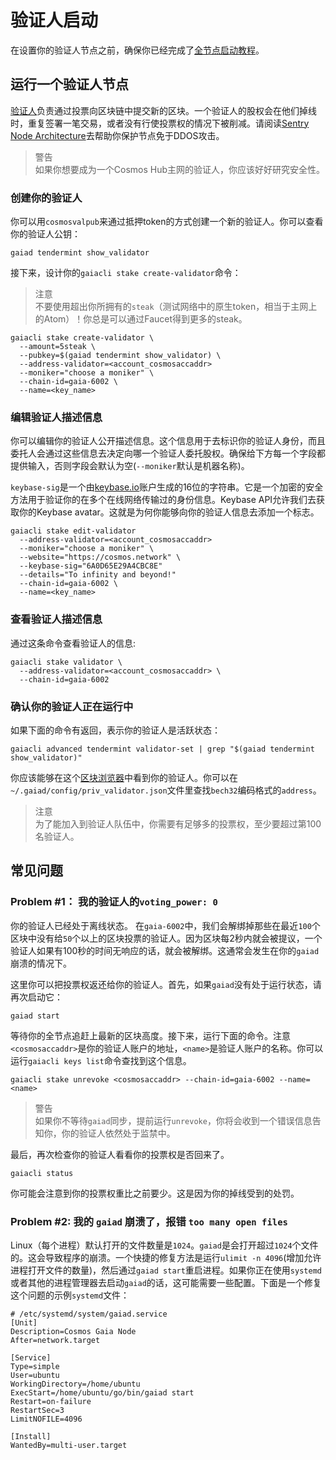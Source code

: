 # 验证人启动

在设置你的验证人节点之前，确保你已经完成了[全节点启动教程](https://cosmos.network/docs/getting-started/full-node.html)。

## 运行一个验证人节点
[验证人](https://cosmos.network/docs/validators/overview.html)负责通过投票向区块链中提交新的区块。一个验证人的股权会在他们掉线时，重复签署一笔交易，或者没有行使投票权的情况下被削减。请阅读[Sentry Node Architecture](https://cosmos.network/docs/validators/validator-faq.html#how-can-validators-protect-themselves-from-denial-of-service-attacks)去帮助你保护节点免于DDOS攻击。

> 警告  
如果你想要成为一个Cosmos Hub主网的验证人，你应该好好研究安全性。

### 创建你的验证人
你可以用`cosmosvalpub`来通过抵押token的方式创建一个新的验证人。你可以查看你的验证人公钥：
```
gaiad tendermint show_validator
```

接下来，设计你的`gaiacli stake create-validator`命令：
> 注意  
不要使用超出你所拥有的`steak`（测试网络中的原生token，相当于主网上的Atom）！你总是可以通过Faucet得到更多的steak。

```
gaiacli stake create-validator \
  --amount=5steak \
  --pubkey=$(gaiad tendermint show_validator) \
  --address-validator=<account_cosmosaccaddr>
  --moniker="choose a moniker" \
  --chain-id=gaia-6002 \
  --name=<key_name>
```

### 编辑验证人描述信息
你可以编辑你的验证人公开描述信息。这个信息用于去标识你的验证人身份，而且委托人会通过这些信息去决定向哪一个验证人委托股权。确保给下方每一个字段都提供输入，否则字段会默认为空(`--moniker`默认是机器名称)。

`keybase-sig`是一个由[keybase.io](https://keybase.io/)账户生成的16位的字符串。它是一个加密的安全方法用于验证你的在多个在线网络传输过的身份信息。Keybase API允许我们去获取你的Keybase avatar。这就是为何你能够向你的验证人信息去添加一个标志。
```
gaiacli stake edit-validator
  --address-validator=<account_cosmosaccaddr>
  --moniker="choose a moniker" \
  --website="https://cosmos.network" \
  --keybase-sig="6A0D65E29A4CBC8E"
  --details="To infinity and beyond!"
  --chain-id=gaia-6002 \
  --name=<key_name>
```

### 查看验证人描述信息
通过这条命令查看验证人的信息:
```
gaiacli stake validator \
  --address-validator=<account_cosmosaccaddr> \
  --chain-id=gaia-6002
```

### 确认你的验证人正在运行中
如果下面的命令有返回，表示你的验证人是活跃状态：
```
gaiacli advanced tendermint validator-set | grep "$(gaiad tendermint show_validator)"
```

你应该能够在这个[区块浏览器](https://explorecosmos.network/validators)中看到你的验证人。你可以在`~/.gaiad/config/priv_validator.json`文件里查找`bech32`编码格式的`address`。

> 注意  
为了能加入到验证人队伍中，你需要有足够多的投票权，至少要超过第100名验证人。

## 常见问题
### Problem #1： 我的验证人的`voting_power: 0`
你的验证人已经处于离线状态。 在`gaia-6002`中，我们会解绑掉那些在最近`100`个区块中没有给`50`个以上的区块投票的验证人。因为区块每2秒内就会被提议，一个验证人如果有100秒的时间无响应的话，就会被解绑。这通常会发生在你的`gaiad`崩溃的情况下。


这里你可以把投票权返还给你的验证人。首先，如果`gaiad`没有处于运行状态，请再次启动它：
```
gaiad start
```

等待你的全节点追赶上最新的区块高度。接下来，运行下面的命令。注意`<cosmosaccaddr>`是你的验证人账户的地址，`<name>`是验证人账户的名称。你可以运行`gaiacli keys list`命令查找到这个信息。

```
gaiacli stake unrevoke <cosmosaccaddr> --chain-id=gaia-6002 --name=<name>
```

> 警告  
如果你不等待`gaiad`同步，提前运行`unrevoke`，你将会收到一个错误信息告知你，你的验证人依然处于监禁中。

最后，再次检查你的验证人看看你的投票权是否回来了。
```
gaiacli status
```

你可能会注意到你的投票权重比之前要少。这是因为你的掉线受到的处罚。

### Problem #2: 我的 `gaiad` 崩溃了，报错 `too many open files`
Linux（每个进程）默认打开的文件数量是`1024`。`gaiad`是会打开超过`1024`个文件的。这会导致程序的崩溃。一个快捷的修复方法是运行`ulimit -n 4096`(增加允许进程打开文件的数量)，然后通过`gaiad start`重启进程。如果你正在使用`systemd`或者其他的进程管理器去启动`gaiad`的话，这可能需要一些配置。下面是一个修复这个问题的示例`systemd`文件：
```
# /etc/systemd/system/gaiad.service
[Unit]
Description=Cosmos Gaia Node
After=network.target

[Service]
Type=simple
User=ubuntu
WorkingDirectory=/home/ubuntu
ExecStart=/home/ubuntu/go/bin/gaiad start
Restart=on-failure
RestartSec=3
LimitNOFILE=4096

[Install]
WantedBy=multi-user.target
```